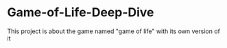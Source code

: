 # Game-of-Life-Deep-Dive
This project is about the game named "game of life" with its own version of it
